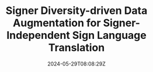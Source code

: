 ---
title: "Signer Diversity-driven Data Augmentation for Signer-Independent Sign Language Translation"
authors:
- Honghao Fu
- Liang Zhang
- Biao Fu
- Rui Zhao
- Jinsong Su
- Xiaodong Shi
- Yidong Chen
author_notes:
- 
- 
- 
- 
- 
- 
- 
date: "2024-05-29T08:08:29Z"
publishDate: "2025-05-29T08:08:29Z"
publication_types: [2）多模态机器翻译]
publication: "**In Proc. of NAACL 2024.** (CCF-B类)"
---
